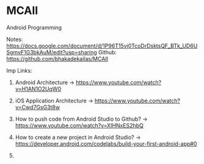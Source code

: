 # MCAII

Android Programming

Notes: https://docs.google.com/document/d/1P96T15vj0TcoDrDsktsQF_BTk_UD6USgmvF1G3bkAuM/edit?usp=sharing
Github: https://github.com/bhakadekailas/MCAII



Imp Links:
1) Android Architecture
-> https://www.youtube.com/watch?v=H1AN1O2UqW0
   
2) iOS Application Architecture
-> https://www.youtube.com/watch?v=Cwd7GsG3t8w
   
3) How to push code from Android Studio to Github?
-> https://www.youtube.com/watch?v=XIHNxES2hbQ
   
4) How to create a new project in Android Studio?
-> https://developer.android.com/codelabs/build-your-first-android-app#0
   
6) 
